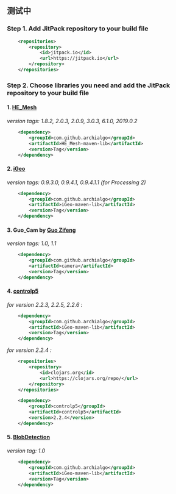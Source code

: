 ## 测试中

### **Step 1.** Add JitPack repository to your build file
``` xml
	<repositories>
		<repository>
		    <id>jitpack.io</id>
		    <url>https://jitpack.io</url>
		</repository>
	</repositories>
```
### **Step 2.** Choose libraries you need and add the JitPack repository to your build file
#### 1. [HE_Mesh](https://github.com/wblut/HE_Mesh)  
*version tags: 1.8.2, 2.0.3, 2.0.9, 3.0.3, 6.1.0, 2019.0.2*  
``` xml
	<dependency>
	    <groupId>com.github.archialgo</groupId>
	    <artifactId>HE_Mesh-maven-lib</artifactId>
	    <version>Tag</version>
	</dependency>
```
#### 2. [iGeo](https://github.com/sghr/iGeo)  
*version tags: 0.9.3.0, 0.9.4.1, 0.9.4.1.1 (for Processing 2)*  
``` xml
	<dependency>
	    <groupId>com.github.archialgo</groupId>
	    <artifactId>iGeo-maven-lib</artifactId>
	    <version>Tag</version>
	</dependency>
```
#### 3. Guo_Cam by [Guo Zifeng](https://github.com/guozifeng91)  
*version tags: 1.0, 1.1*  
``` xml
	<dependency>
	    <groupId>com.github.archialgo</groupId>
	    <artifactId>camera</artifactId>
	    <version>Tag</version>
	</dependency>
```
#### 4. [controlp5](https://github.com/sojamo/controlp5)  
*for version 2.2.3, 2.2.5, 2.2.6 :*  
``` xml
	<dependency>
	    <groupId>com.github.archialgo</groupId>
	    <artifactId>iGeo-maven-lib</artifactId>
	    <version>Tag</version>
	</dependency>
```
*for version 2.2.4 :*  
``` xml
	<repositories>
		<repository>
		    <id>clojars.org</id>
		    <url>https://clojars.org/repo/</url>
		</repository>
	</repositories>
```
``` xml
	<dependency>
		<groupId>controlp5</groupId>
		<artifactId>controlp5</artifactId>
		<version>2.2.4</version>
	</dependency>
```
#### 5. [BlobDetection](http://www.v3ga.net/)   
*version tag: 1.0*  
``` xml
	<dependency>
	    <groupId>com.github.archialgo</groupId>
	    <artifactId>iGeo-maven-lib</artifactId>
	    <version>Tag</version>
	</dependency>
```